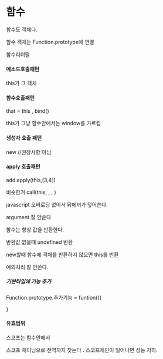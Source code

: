 # 함수

함수도 객체다. 

함수 객체는 Function.prototype에 연결 

함수리터럴 



#### 메소드호출패턴

this가 그 객체 

#### 함수호출패턴

that = this , bind()

this가 그냥 함수안에서는 window를 가르킴 

#### 생성자 호출 패턴

 new //권장사항 아님 

#### apply 호출패턴

add.apply(this,[3,4])

비슷한거 call(this, , , )



javascript 오버로딩 없어서 뒤에꺼가 덮어쓴다. 



argument 잘 안씉다 



함수는 항상 값을 반환한다. 

반환값 없을때 undefined 반환 



new할때 함수에 객체를 반환하지 않으면 this를 반환 

예외처리 잘 안쓴다. 



##### 기본타입에 기능 추가

Function.prototype.추가기능 = funtion(){

}



#### 유효범위

스코프는 함수안에서

스코프 체이닝으로 전역까지 찾는다 . 스코프체인이 일어나면 성능 저하. 

